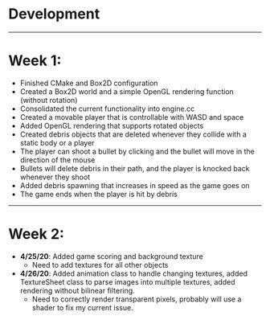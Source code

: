 # Development
---
# Week 1:
- Finished CMake and Box2D configuration
- Created a Box2D world and a simple OpenGL rendering function (without rotation)
- Consolidated the current functionality into engine.cc
- Created a movable player that is controllable with WASD and space
- Added OpenGL rendering that supports rotated objects
- Created debris objects that are deleted whenever they collide with a static body or a player
- The player can shoot a bullet by clicking and the bullet will move in the direction of the mouse
- Bullets will delete debris in their path, and the player is knocked back whenever they shoot
- Added debris spawning that increases in speed as the game goes on
- The game ends when the player is hit by debris
---
# Week 2:
- **4/25/20**: Added game scoring and background texture
    - Need to add textures for all other objects
- **4/26/20**: Added animation class to handle changing textures, added TextureSheet class to parse images into multiple
textures, added rendering without bilinear filtering.
    - Need to correctly render transparent pixels, probably will use a shader to fix my current issue.